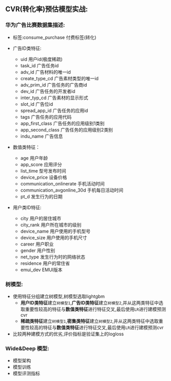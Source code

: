 ## CVR(转化率)预估模型实战:
### 华为广告比赛数据集描述:
- 标签:consume_purchase 付费标签(转化) 
- 广告ID类特征:
  * uid 用户id(极度稀疏)
  * task_id 广告任务id
  * adv_id 广告材料的唯一id
  * create_type_cd 广告素材类型的唯一id
  * adv_prim_id 广告任务的广告商id
  * dev_id 广告任务的开发者id
  * inter_typ_cd 广告素材的显示形式
  * slot_id 广告位id
  * spread_app_id 广告任务的应用id
  * tags 广告任务的应用代码
  * app_first_class 广告任务的应用级别1类别
  * app_second_class 广告任务的应用级别2类别
  * indu_name 广告信息
- 数值类特征：
  * age 用户年龄
  * app_score 应用评分
  * list_time 型号发布时间
  * device_price 设备价格
  * communication_onlinerate 手机活动时间
  * communication_avgonline_30d 手机每日活动时间
  * pt_d 发生行为的日期

- 用户类ID特征:
  * city 用户的居住城市
  * city_rank 用户所在城市的级别
  * device_name 用户使用的手机型号
  * device_size 用户使用的手机尺寸
  * career 用户职业
  * gender 用户性别
  * net_type 发生行为时的网络状态
  * residence 用户的常住省
  * emui_dev EMUI版本

### 树模型:
- 使用特征分组建立树模型,树模型选取lightgbm
  * **用户ID类特征**建立`树模型1`,**广告ID类特征**建立`树模型2`,并从这两类特征中选取重要性较高的特征与**数值类特征**进行特征交叉,最后使用`LR`进行建模预测cvr
  * **稀疏类特征**建立`树模型1`,**密集类特征**建立`树模型2`,并从这两类特征中选取重要性较高的特征与**数值类特征**进行特征交叉,最后使用`LR`进行建模预测cvr
- 比较两种建模方式的优劣,评价指标是验证集上的logloss
  <!-- |树模型1|树模型2| -->

### Wide&Deep 模型:
- 模型架构
- 模型训练
- 模型评测指标